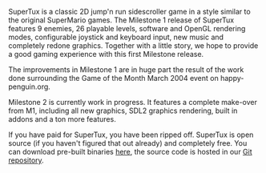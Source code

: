 SuperTux is a classic 2D jump'n run sidescroller game in a style similar to the original SuperMario games. The Milestone 1 release of SuperTux features 9 enemies, 26 playable levels, software and OpenGL rendering modes, configurable joystick and keyboard input, new music and completely redone graphics. Together with a little story, we hope to provide a good gaming experience with this first Milestone release.

The improvements in Milestone 1 are in huge part the result of the work done surrounding the Game of the Month March 2004 event on happy-penguin.org.

Milestone 2 is currently work in progress. It features a complete make-over from M1, including all new graphics, SDL2 graphics rendering, built in addons and a ton more features. 

If you have paid for SuperTux, you have been ripped off. SuperTux is open source (if you haven't figured that out already) and completely free. You can download pre-built binaries [here](https://github.com/SuperTuxTeam/supertux/wiki/Downloads), the source code is hosted in our [Git repository](https://github.com/SuperTuxTeam/supertux).
